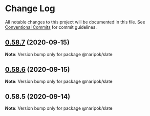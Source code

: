 # Change Log

All notable changes to this project will be documented in this file.
See [Conventional Commits](https://conventionalcommits.org) for commit guidelines.

## [0.58.7](https://github.com/naripok/slate/compare/@naripok/slate@0.58.6...@naripok/slate@0.58.7) (2020-09-15)

**Note:** Version bump only for package @naripok/slate





## [0.58.6](https://github.com/naripok/slate/compare/@naripok/slate@0.58.5...@naripok/slate@0.58.6) (2020-09-15)

**Note:** Version bump only for package @naripok/slate

## 0.58.5 (2020-09-14)

**Note:** Version bump only for package @naripok/slate
